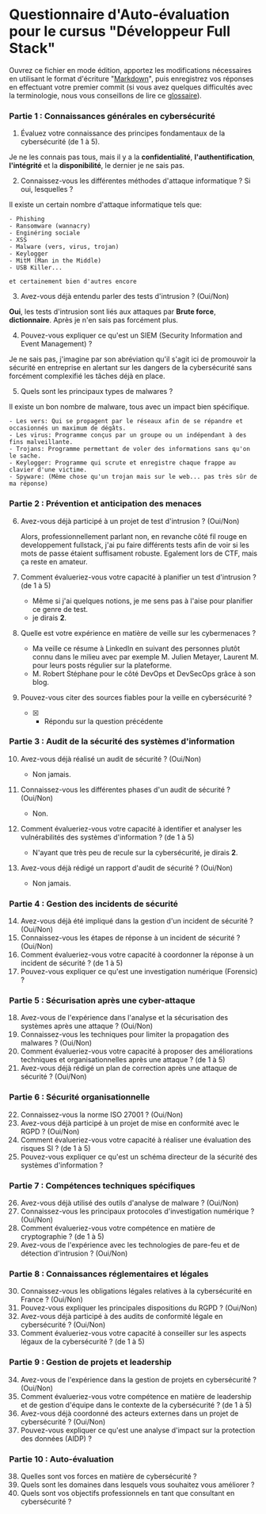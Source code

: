 
# Questionnaire d'Auto-évaluation pour le cursus "Développeur Full Stack"

Ouvrez ce fichier en mode édition, apportez les modifications nécessaires en utilisant le format d'écriture "[Markdown](https://docs.github.com/fr/get-started/writing-on-github/getting-started-with-writing-and-formatting-on-github/basic-writing-and-formatting-syntax)", 
puis enregistrez vos réponses en effectuant votre premier commit (si vous avez quelques difficultés avec la terminologie, nous vous conseillons de lire ce [glossaire](https://docs.github.com/fr/get-started/learning-about-github/github-glossary)).

### Partie 1 : Connaissances générales en cybersécurité

1. Évaluez votre connaissance des principes fondamentaux de la cybersécurité (de 1 à 5).

Je ne les connais pas tous, mais il y a la **confidentialité**, **l'authentification**, **l'intégrité** et la **disponibilité**, le dernier je ne sais pas.

2. Connaissez-vous les différentes méthodes d'attaque informatique ? Si oui, lesquelles ?

Il existe un certain nombre d'attaque informatique tels que:

    - Phishing
    - Ransomware (wannacry)
    - Enginéring sociale
    - XSS
    - Malware (vers, virus, trojan)
    - Keylogger
    - MitM (Man in the Middle)
    - USB Killer...

    et certainement bien d'autres encore

3. Avez-vous déjà entendu parler des tests d'intrusion ? (Oui/Non)

**Oui**, les tests d'intrusion sont liés aux attaques par **Brute force**, **dictionnaire**.
Après je n'en sais pas forcément plus.

4. Pouvez-vous expliquer ce qu'est un SIEM (Security Information and Event Management) ?

Je ne sais pas, j'imagine par son abréviation qu'il s'agit ici de promouvoir la sécurité en entreprise en alertant sur les dangers de la cybersécurité sans forcément complexifié les tâches déjà en place.

5. Quels sont les principaux types de malwares ?

Il existe un bon nombre de malware, tous avec un impact bien spécifique.

    - Les vers: Qui se propagent par le réseaux afin de se répandre et occasionnés un maximum de dégâts.
    - Les virus: Programme conçus par un groupe ou un indépendant à des fins malveillante.
    - Trojans: Programme permettant de voler des informations sans qu'on le sache.
    - Keylogger: Programme qui scrute et enregistre chaque frappe au clavier d'une victime.
    - Spyware: (Même chose qu'un trojan mais sur le web... pas très sûr de ma réponse)

### Partie 2 : Prévention et anticipation des menaces

6. Avez-vous déjà participé à un projet de test d'intrusion ? (Oui/Non)

    Alors, professionnellement parlant non, en revanche côté fil rouge en developpement fullstack,
    j'ai pu faire différents tests afin de voir si les mots de passe étaient suffisament robuste.
    Egalement lors de CTF, mais ça reste en amateur.

7. Comment évalueriez-vous votre capacité à planifier un test d'intrusion ? (de 1 à 5)

    - Même si j'ai quelques notions, je me sens pas à l'aise pour planifier ce genre de test.
    - je dirais **2**.

8. Quelle est votre expérience en matière de veille sur les cybermenaces ?

    - Ma veille ce résume à LinkedIn en suivant des personnes plutôt connu dans le milieu avec par exemple M. Julien Metayer, Laurent M. pour leurs posts régulier sur la plateforme. 
    - M. Robert Stéphane pour le côté DevOps et DevSecOps grâce à son blog. 

9. Pouvez-vous citer des sources fiables pour la veille en cybersécurité ?

    - [x] - Répondu sur la question précédente

### Partie 3 : Audit de la sécurité des systèmes d'information

10. Avez-vous déjà réalisé un audit de sécurité ? (Oui/Non)

    - Non jamais.

11. Connaissez-vous les différentes phases d'un audit de sécurité ? (Oui/Non)

    - Non.

12. Comment évalueriez-vous votre capacité à identifier et analyser les vulnérabilités des systèmes d'information ? (de 1 à 5)

    - N'ayant que très peu de recule sur la cybersécurité, je dirais **2**.

13. Avez-vous déjà rédigé un rapport d'audit de sécurité ? (Oui/Non)

    - Non jamais.

### Partie 4 : Gestion des incidents de sécurité

14. Avez-vous déjà été impliqué dans la gestion d'un incident de sécurité ? (Oui/Non)
15. Connaissez-vous les étapes de réponse à un incident de sécurité ? (Oui/Non)
16. Comment évalueriez-vous votre capacité à coordonner la réponse à un incident de sécurité ? (de 1 à 5)
17. Pouvez-vous expliquer ce qu'est une investigation numérique (Forensic) ?

### Partie 5 : Sécurisation après une cyber-attaque

18. Avez-vous de l'expérience dans l'analyse et la sécurisation des systèmes après une attaque ? (Oui/Non)
19. Connaissez-vous les techniques pour limiter la propagation des malwares ? (Oui/Non)
20. Comment évalueriez-vous votre capacité à proposer des améliorations techniques et organisationnelles après une attaque ? (de 1 à 5)
21. Avez-vous déjà rédigé un plan de correction après une attaque de sécurité ? (Oui/Non)

### Partie 6 : Sécurité organisationnelle

22. Connaissez-vous la norme ISO 27001 ? (Oui/Non)
23. Avez-vous déjà participé à un projet de mise en conformité avec le RGPD ? (Oui/Non)
24. Comment évalueriez-vous votre capacité à réaliser une évaluation des risques SI ? (de 1 à 5)
25. Pouvez-vous expliquer ce qu'est un schéma directeur de la sécurité des systèmes d'information ?

### Partie 7 : Compétences techniques spécifiques

26. Avez-vous déjà utilisé des outils d'analyse de malware ? (Oui/Non)
27. Connaissez-vous les principaux protocoles d'investigation numérique ? (Oui/Non)
28. Comment évalueriez-vous votre compétence en matière de cryptographie ? (de 1 à 5)
29. Avez-vous de l'expérience avec les technologies de pare-feu et de détection d'intrusion ? (Oui/Non)

### Partie 8 : Connaissances réglementaires et légales

30. Connaissez-vous les obligations légales relatives à la cybersécurité en France ? (Oui/Non)
31. Pouvez-vous expliquer les principales dispositions du RGPD ? (Oui/Non)
32. Avez-vous déjà participé à des audits de conformité légale en cybersécurité ? (Oui/Non)
33. Comment évalueriez-vous votre capacité à conseiller sur les aspects légaux de la cybersécurité ? (de 1 à 5)

### Partie 9 : Gestion de projets et leadership

34. Avez-vous de l'expérience dans la gestion de projets en cybersécurité ? (Oui/Non)
35. Comment évalueriez-vous votre compétence en matière de leadership et de gestion d'équipe dans le contexte de la cybersécurité ? (de 1 à 5)
36. Avez-vous déjà coordonné des acteurs externes dans un projet de cybersécurité ? (Oui/Non)
37. Pouvez-vous expliquer ce qu'est une analyse d'impact sur la protection des données (AIDP) ?

### Partie 10 : Auto-évaluation

38. Quelles sont vos forces en matière de cybersécurité ?
39. Quels sont les domaines dans lesquels vous souhaitez vous améliorer ?
40. Quels sont vos objectifs professionnels en tant que consultant en cybersécurité ?
